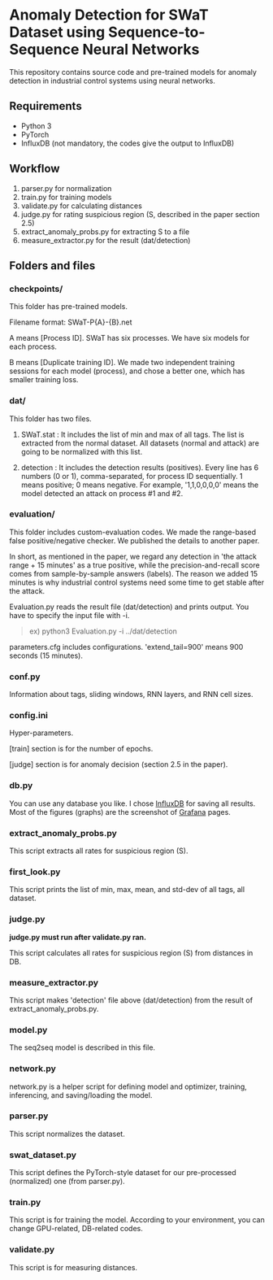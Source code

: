 # Anomaly Detection for SWaT Dataset using Sequence-to-Sequence Neural Networks

This repository contains source code and pre-trained models for anomaly detection in industrial control systems using neural networks.

## Requirements
- Python 3
- PyTorch
- InfluxDB (not mandatory, the codes give the output to InfluxDB)

## Workflow

1. parser.py for normalization
2. train.py for training models
3. validate.py for calculating distances
4. judge.py for rating suspicious region (S, described in the paper section 2.5)
5. extract_anomaly_probs.py for extracting S to a file
6. measure_extractor.py for the result (dat/detection)

## Folders and files

### checkpoints/

This folder has pre-trained models.

Filename format: SWaT-P{A}-{B}.net

A means [Process ID].
SWaT has six processes.
We have six models for each process.

B means [Duplicate training ID].
We made two independent training sessions for each model (process), and chose a better one, which has smaller training loss.

### dat/

This folder has two files.

1) SWaT.stat : It includes the list of min and max of all tags. The list is extracted from the normal dataset. All datasets (normal and attack) are going to be normalized with this list.

2) detection : It includes the detection results (positives). Every line has 6 numbers (0 or 1), comma-separated, for process ID sequentially. 1 means positive; 0 means negative. For example, '1,1,0,0,0,0' means the model detected an attack on process #1 and #2.

### evaluation/

This folder includes custom-evaluation codes.
We made the range-based false positive/negative checker.
We published the details to another paper.

In short, as mentioned in the paper, we regard any detection in 'the attack range + 15 minutes' as a true positive, while the precision-and-recall score comes from sample-by-sample answers (labels).
The reason we added 15 minutes is why industrial control systems need some time to get stable after the attack.

Evaluation.py reads the result file (dat/detection) and prints output.
You have to specify the input file with -i.
> ex) python3 Evaluation.py -i ../dat/detection

parameters.cfg includes configurations.
'extend_tail=900' means 900 seconds (15 minutes).

### conf.py

Information about tags, sliding windows, RNN layers, and RNN cell sizes.

### config.ini

Hyper-parameters.

[train] section is for the number of epochs.

[judge] section is for anomaly decision (section 2.5 in the paper).

### db.py

You can use any database you like.
I chose [InfluxDB](https://www.influxdata.com/products/influxdb-overview/) for saving all results.
Most of the figures (graphs) are the screenshot of [Grafana](https://grafana.com/) pages.

### extract_anomaly_probs.py

This script extracts all rates for suspicious region (S).

### first_look.py

This script prints the list of min, max, mean, and std-dev of all tags, all dataset.

### judge.py

**judge.py must run after validate.py ran.**

This script calculates all rates for suspicious region (S) from distances in DB.

### measure_extractor.py

This script makes 'detection' file above (dat/detection) from the result of extract_anomaly_probs.py.

### model.py

The seq2seq model is described in this file.

### network.py

network.py is a helper script for defining model and optimizer, training, inferencing, and saving/loading the model.

### parser.py

This script normalizes the dataset.

### swat_dataset.py

This script defines the PyTorch-style dataset for our pre-processed (normalized) one (from parser.py).

### train.py

This script is for training the model.
According to your environment, you can change GPU-related, DB-related codes.

### validate.py

This script is for measuring distances.
